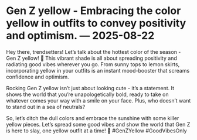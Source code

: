 # Gen Z yellow - Embracing the color yellow in outfits to convey positivity and optimism. — 2025-08-22

Hey there, trendsetters! Let’s talk about the hottest color of the season - Gen Z yellow! 💛 This vibrant shade is all about spreading positivity and radiating good vibes wherever you go. From sunny tops to lemon skirts, incorporating yellow in your outfits is an instant mood-booster that screams confidence and optimism.

Rocking Gen Z yellow isn’t just about looking cute - it’s a statement. It shows the world that you’re unapologetically bold, ready to take on whatever comes your way with a smile on your face. Plus, who doesn’t want to stand out in a sea of neutrals?

So, let’s ditch the dull colors and embrace the sunshine with some killer yellow pieces. Let’s spread some good vibes and show the world that Gen Z is here to slay, one yellow outfit at a time! 🌟 #GenZYellow #GoodVibesOnly